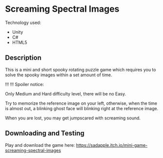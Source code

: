 # Screaming Spectral Images
Technology used:
- Unity
- C#
- HTML5

## Description
This is a mini and short spooky rotating puzzle game which requires you to solve the spooky images within a set amount of time.

!!!
!!! Spoiler notice:

Only Medium and Hard difficulty level, there will be no Easy.

Try to memorize the reference image on your left, otherwise, when the time is almost out, a blinking ghost face will blinking right at the reference ​image.

When you are lost, you may get jumpscared with screaming sound.

## Downloading and Testing
Play and download the game here: https://sadapple.itch.io/mini-game-screaming-spectral-images
